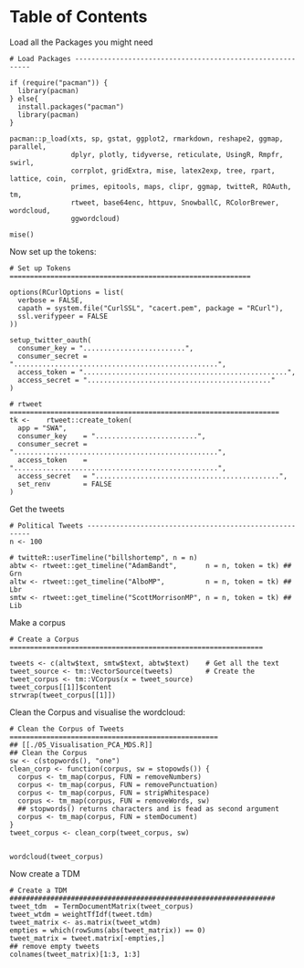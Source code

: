
# Table of Contents



Load all the Packages you might need

    # Load Packages -----------------------------------------------------------
    
    if (require("pacman")) {
      library(pacman)
    } else{
      install.packages("pacman")
      library(pacman)
    }
    
    pacman::p_load(xts, sp, gstat, ggplot2, rmarkdown, reshape2, ggmap, parallel,
                   dplyr, plotly, tidyverse, reticulate, UsingR, Rmpfr, swirl,
                   corrplot, gridExtra, mise, latex2exp, tree, rpart, lattice, coin,
                   primes, epitools, maps, clipr, ggmap, twitteR, ROAuth, tm,
                   rtweet, base64enc, httpuv, SnowballC, RColorBrewer, wordcloud,
                   ggwordcloud)
    
    mise()

Now set up the tokens:

    
    # Set up Tokens ===========================================================
    
    options(RCurlOptions = list(
      verbose = FALSE,
      capath = system.file("CurlSSL", "cacert.pem", package = "RCurl"),
      ssl.verifypeer = FALSE
    ))
    
    setup_twitter_oauth(
      consumer_key = ".........................",
      consumer_secret = "..................................................",
      access_token = "..................................................",
      access_secret = "............................................."
    )
    
    # rtweet ==================================================================
    tk <-    rtweet::create_token(
      app = "SWA",
      consumer_key    = ".........................",
      consumer_secret = "..................................................",
      access_token    = "..................................................",
      access_secret   = ".............................................",
      set_renv        = FALSE
    )

Get the tweets

    # Political Tweets --------------------------------------------------------
    n <- 100
    
    # twitteR::userTimeline("billshortemp", n = n)
    abtw <- rtweet::get_timeline("AdamBandt",       n = n, token = tk) ## Grn
    altw <- rtweet::get_timeline("AlboMP",          n = n, token = tk) ## Lbr
    smtw <- rtweet::get_timeline("ScottMorrisonMP", n = n, token = tk) ## Lib

Make a corpus

    # Create a Corpus ==============================================================
    
    tweets <- c(altw$text, smtw$text, abtw$text)    # Get all the text
    tweet_source <- tm::VectorSource(tweets)        # Create the
    tweet_corpus <- tm::VCorpus(x = tweet_source)
    tweet_corpus[[1]]$content
    strwrap(tweet_corpus[[1]])

Clean the Corpus and visualise the wordcloud:

    # Clean the Corpus of Tweets ===================================================
    ## [[./05_Visualisation_PCA_MDS.R]]
    ## Clean the Corpus
    sw <- c(stopwords(), "one")
    clean_corp <- function(corpus, sw = stopowds()) {
      corpus <- tm_map(corpus, FUN = removeNumbers)
      corpus <- tm_map(corpus, FUN = removePunctuation)
      corpus <- tm_map(corpus, FUN = stripWhitespace)
      corpus <- tm_map(corpus, FUN = removeWords, sw)
      ## stopwords() returns characters and is fead as second argument
      corpus <- tm_map(corpus, FUN = stemDocument)
    }
    tweet_corpus <- clean_corp(tweet_corpus, sw)
    
    
    wordcloud(tweet_corpus)

Now create a TDM

    # Create a TDM #################################################################
    tweet_tdm  = TermDocumentMatrix(tweet_corpus)
    tweet_wtdm = weightTfIdf(tweet.tdm)
    tweet_matrix <- as.matrix(tweet_wtdm)
    empties = which(rowSums(abs(tweet_matrix)) == 0)
    tweet_matrix = tweet.matrix[-empties,]
    ## remove empty tweets
    colnames(tweet_matrix)[1:3, 1:3]

